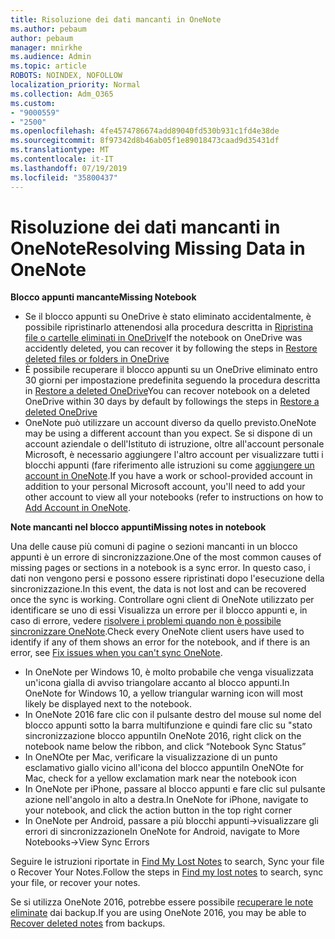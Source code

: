 ```yaml
---
title: Risoluzione dei dati mancanti in OneNote
ms.author: pebaum
author: pebaum
manager: mnirkhe
ms.audience: Admin
ms.topic: article
ROBOTS: NOINDEX, NOFOLLOW
localization_priority: Normal
ms.collection: Adm_O365
ms.custom:
- "9000559"
- "2500"
ms.openlocfilehash: 4fe4574786674add89040fd530b931c1fd4e38de
ms.sourcegitcommit: 8f97342d8b46ab05f1e89018473caad9d35431df
ms.translationtype: MT
ms.contentlocale: it-IT
ms.lasthandoff: 07/19/2019
ms.locfileid: "35800437"
---
```

# <a name="resolving-missing-data-in-onenote"></a><span data-ttu-id="da250-102">Risoluzione dei dati mancanti in OneNote</span><span class="sxs-lookup"><span data-stu-id="da250-102">Resolving Missing Data in OneNote</span></span>

<span data-ttu-id="da250-103">**Blocco appunti mancante**</span><span class="sxs-lookup"><span data-stu-id="da250-103">**Missing Notebook**</span></span>

- <span data-ttu-id="da250-104">Se il blocco appunti su OneDrive è stato eliminato accidentalmente, è possibile ripristinarlo attenendosi alla procedura descritta in [Ripristina file o cartelle eliminati in OneDrive](https://support.office.com/article/949ada80-0026-4db3-a953-c99083e6a84f)</span><span class="sxs-lookup"><span data-stu-id="da250-104">If the notebook on OneDrive was accidently deleted, you can recover it by following the steps in [Restore deleted files or folders in OneDrive](https://support.office.com/article/949ada80-0026-4db3-a953-c99083e6a84f)</span></span>
- <span data-ttu-id="da250-105">È possibile recuperare il blocco appunti su un OneDrive eliminato entro 30 giorni per impostazione predefinita seguendo la procedura descritta in [Restore a deleted OneDrive](https://docs.microsoft.com/onedrive/restore-deleted-onedrive)</span><span class="sxs-lookup"><span data-stu-id="da250-105">You can recover notebook on a deleted OneDrive within 30 days by default by followings the steps in [Restore a deleted OneDrive](https://docs.microsoft.com/onedrive/restore-deleted-onedrive)</span></span>
- <span data-ttu-id="da250-106">OneNote può utilizzare un account diverso da quello previsto.</span><span class="sxs-lookup"><span data-stu-id="da250-106">OneNote may be using a different account than you expect.</span></span> <span data-ttu-id="da250-107">Se si dispone di un account aziendale o dell'Istituto di istruzione, oltre all'account personale Microsoft, è necessario aggiungere l'altro account per visualizzare tutti i blocchi appunti (fare riferimento alle istruzioni su come [aggiungere un account in OneNote](https://support.office.com/article/5afff855-54ee-47e4-a773-db048d4ac299).</span><span class="sxs-lookup"><span data-stu-id="da250-107">If you have a work or school-provided account in addition to your personal Microsoft account, you'll need to add your other account to view all your notebooks (refer to instructions on how to [Add Account in OneNote](https://support.office.com/article/5afff855-54ee-47e4-a773-db048d4ac299).</span></span>

<span data-ttu-id="da250-108">**Note mancanti nel blocco appunti**</span><span class="sxs-lookup"><span data-stu-id="da250-108">**Missing notes in notebook**</span></span>

<span data-ttu-id="da250-109">Una delle cause più comuni di pagine o sezioni mancanti in un blocco appunti è un errore di sincronizzazione.</span><span class="sxs-lookup"><span data-stu-id="da250-109">One of the most common causes of missing pages or sections in a notebook is a sync error.</span></span> <span data-ttu-id="da250-110">In questo caso, i dati non vengono persi e possono essere ripristinati dopo l'esecuzione della sincronizzazione.</span><span class="sxs-lookup"><span data-stu-id="da250-110">In this event, the data is not lost and can be recovered once the sync is working.</span></span> <span data-ttu-id="da250-111">Controllare ogni client di OneNote utilizzato per identificare se uno di essi Visualizza un errore per il blocco appunti e, in caso di errore, vedere [risolvere i problemi quando non è possibile sincronizzare OneNote](https://support.office.com/article/299495ef-66d1-448f-90c1-b785a6968d45).</span><span class="sxs-lookup"><span data-stu-id="da250-111">Check every OneNote client users have used to identify if any of them shows an error for the notebook, and if there is an error, see [Fix issues when you can't sync OneNote](https://support.office.com/article/299495ef-66d1-448f-90c1-b785a6968d45).</span></span>

- <span data-ttu-id="da250-112">In OneNote per Windows 10, è molto probabile che venga visualizzata un'icona gialla di avviso triangolare accanto al blocco appunti.</span><span class="sxs-lookup"><span data-stu-id="da250-112">In OneNote for Windows 10, a yellow triangular warning icon will most likely be displayed next to the notebook.</span></span>
- <span data-ttu-id="da250-113">In OneNote 2016 fare clic con il pulsante destro del mouse sul nome del blocco appunti sotto la barra multifunzione e quindi fare clic su "stato sincronizzazione blocco appunti</span><span class="sxs-lookup"><span data-stu-id="da250-113">In OneNote 2016, right click on the notebook name below the ribbon, and click “Notebook Sync Status”</span></span>
- <span data-ttu-id="da250-114">In OneNOte per Mac, verificare la visualizzazione di un punto esclamativo giallo vicino all'icona del blocco appunti</span><span class="sxs-lookup"><span data-stu-id="da250-114">In OneNOte for Mac, check for a yellow exclamation mark near the notebook icon</span></span>
- <span data-ttu-id="da250-115">In OneNote per iPhone, passare al blocco appunti e fare clic sul pulsante azione nell'angolo in alto a destra.</span><span class="sxs-lookup"><span data-stu-id="da250-115">In OneNote for iPhone, navigate to your notebook, and click the action button in the top right corner</span></span>
- <span data-ttu-id="da250-116">In OneNote per Android, passare a più blocchi appunti->visualizzare gli errori di sincronizzazione</span><span class="sxs-lookup"><span data-stu-id="da250-116">In OneNote for Android, navigate to More Notebooks->View Sync Errors</span></span>

<span data-ttu-id="da250-117">Seguire le istruzioni riportate in [Find My Lost Notes](https://support.office.com/article/32cb2bd7-afe7-44d2-a711-398a88421287) to search, Sync your file o Recover Your Notes.</span><span class="sxs-lookup"><span data-stu-id="da250-117">Follow the steps in [Find my lost notes](https://support.office.com/article/32cb2bd7-afe7-44d2-a711-398a88421287) to search, sync your file, or recover your notes.</span></span>

<span data-ttu-id="da250-118">Se si utilizza OneNote 2016, potrebbe essere possibile [recuperare le note eliminate](https://support.office.com/article/32ed1036-74fd-4c21-bc28-033a486e6b14) dai backup.</span><span class="sxs-lookup"><span data-stu-id="da250-118">If you are using OneNote 2016, you may be able to [Recover deleted notes](https://support.office.com/article/32ed1036-74fd-4c21-bc28-033a486e6b14) from backups.</span></span>